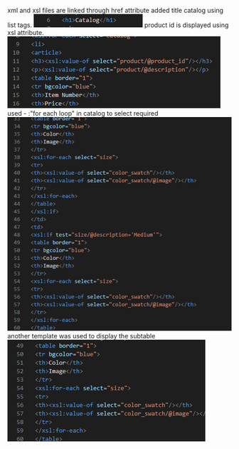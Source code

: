 xml and xsl files are linked through href attribute
added title catalog using list tags.
![image info](catalog.PNG)
product id is displayed using xsl attribute.
![image info](list.PNG)
used - :"for each loop" in catalog to select  required
![image info](table.PNG)
another template was used to display the subtable
![image info](subtable.PNG)
